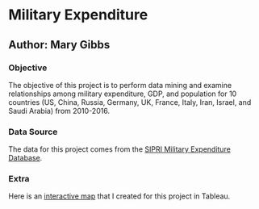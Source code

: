 # Military Expenditure
## Author: Mary Gibbs
### Objective 
The objective of this project is to perform data mining and examine relationships among military expenditure, GDP, and population for 10 countries (US, China, Russia, Germany, UK, France, Italy, Iran, Israel, and Saudi Arabia) from 2010-2016. 
### Data Source
The data for this project comes from the [SIPRI Military Expenditure Database](https://www.sipri.org/databases/milex).
### Extra
Here is an [interactive map](https://public.tableau.com/profile/mary.gibbs#!/vizhome/map_537/Sheet1) that I created for this project in Tableau. 
